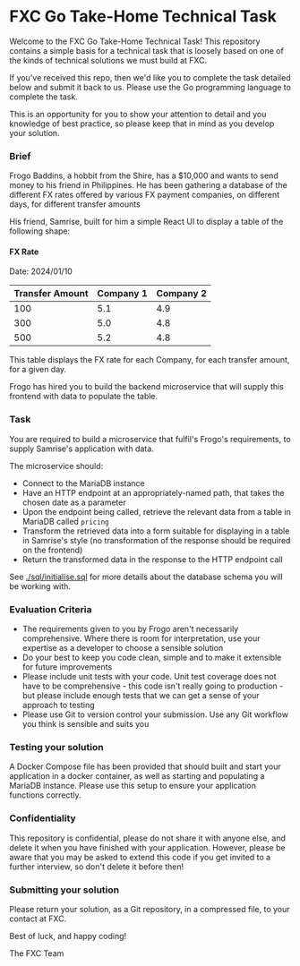 # FXC Go Take-Home Technical Task

Welcome to the FXC Go Take-Home Technical Task! This repository contains a simple basis for a technical task that is loosely based on one of the kinds of technical solutions we must build at FXC.

If you've received this repo, then we'd like you to complete the task detailed below and submit it back to us. Please use the Go programming language to complete the task.

This is an opportunity for you to show your attention to detail and you knowledge of best practice, so please keep that in mind as you develop your solution.

### Brief

Frogo Baddins, a hobbit from the Shire, has a $10,000 and wants to send money to his friend in Philippines.
He has been gathering a database of the different FX rates offered by various FX payment companies, on different days, 
for different transfer amounts

His friend, Samrise, built for him a simple React UI to display a table of the following shape:

#### FX Rate

Date: 2024/01/10

| Transfer Amount   | Company 1 | Company 2 |
| ----------------- | --------  | --------- |
| 100               | 5.1       | 4.9       |
| 300               | 5.0       | 4.8       |
| 500               | 5.2       | 4.8       |


This table displays the FX rate for each Company, for each transfer amount, for a given day.

Frogo has hired you to build the backend microservice that will supply this frontend with data to populate the table. 

### Task

You are required to build a microservice that fulfil's Frogo's requirements, to supply Samrise's application with data.

The microservice should:
- Connect to the MariaDB instance
- Have an HTTP endpoint at an appropriately-named path, that takes the chosen date as a parameter
- Upon the endpoint being called, retrieve the relevant data from a table in MariaDB called `pricing`
- Transform the retrieved data into a form suitable for displaying in a table in Samrise's style (no transformation of the response should be required on the frontend)
- Return the transformed data in the response to the HTTP endpoint call

See [./sql/initialise.sql](./sql/initialise_data.sql) for more details about the database schema you will be working with.

### Evaluation Criteria

- The requirements given to you by Frogo aren't necessarily comprehensive. Where there is room for interpretation, use your expertise as a developer to choose a sensible solution
- Do your best to keep you code clean, simple and to make it extensible for future improvements
- Please include unit tests with your code. Unit test coverage does not have to be comprehensive - this code isn't really going to production - but please include enough tests that we can get a sense of your approach to testing
- Please use Git to version control your submission. Use any Git workflow you think is sensible and suits you

### Testing your solution

A Docker Compose file has been provided that should built and start your application in a docker container, as well as starting and 
populating a MariaDB instance. Please use this setup to ensure your application functions correctly.

### Confidentiality

This repository is confidential, please do not share it with anyone else, and delete it when you have finished with your application.
However, please be aware that you may be asked to extend this code if you get invited to a further interview, so don't delete it 
before then!

### Submitting your solution

Please return your solution, as a Git repository, in a compressed file, to your contact at FXC.

Best of luck, and happy coding!

The FXC Team
